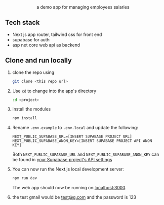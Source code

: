 

<p align="center">
 a demo app for managing employees salaries
</p>



## Tech stack

- Next js app router, tailwind css for front end
- supabase for auth
- asp net core web api as backend



## Clone and run locally


1. clone the repo using

   ```bash
   git clone <this repo url>
   ```

3. Use `cd` to change into the app's directory

   ```bash
   cd <project>
   ```
4. install the modules

   ```bash
   npm install
   ```


4. Rename `.env.example` to `.env.local` and update the following:

   ```
   NEXT_PUBLIC_SUPABASE_URL=[INSERT SUPABASE PROJECT URL]
   NEXT_PUBLIC_SUPABASE_ANON_KEY=[INSERT SUPABASE PROJECT API ANON KEY]
   ```

   Both `NEXT_PUBLIC_SUPABASE_URL` and `NEXT_PUBLIC_SUPABASE_ANON_KEY` can be found in [your Supabase project's API settings](https://app.supabase.com/project/_/settings/api)

5. You can now run the Next.js local development server:

   ```bash
   npm run dev
   ```
   The web app should now be running on [localhost:3000](http://localhost:3000/).


6. the test gmail would be test@g.com and the password is 123




